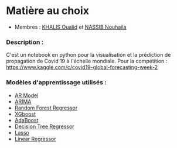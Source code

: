 # Matière au choix

* Membres : [KHALIS Oualid](https://github.com/walidkhalis) et [NASSIB Nouhaila](https://github.com/)

### Description :

C'est un notebook en python pour la visualisation et la prédiction de propagation de Covid 19 à l'échelle mondiale.
Pour la compétition : https://www.kaggle.com/c/covid19-global-forecasting-week-2

### Modèles d'apprentissage utilisés :

* [AR Model](https://en.wikipedia.org/wiki/Autoregressive_model)
* [ARIMA](https://en.wikipedia.org/wiki/Autoregressive_integrated_moving_average)
* [Random Forest Regressor](https://en.wikipedia.org/wiki/Random_forest)
* [XGboost](https://fr.wikipedia.org/wiki/XGBoost)
* [AdaBoost](https://fr.wikipedia.org/wiki/AdaBoost)
* [Decision Tree Regressor](https://en.wikipedia.org/wiki/Decision_tree_learning)
* [Lasso](https://en.wikipedia.org/wiki/Lasso_(statistics))
* [Linear Regressor](https://en.wikipedia.org/wiki/Linear_regression)
